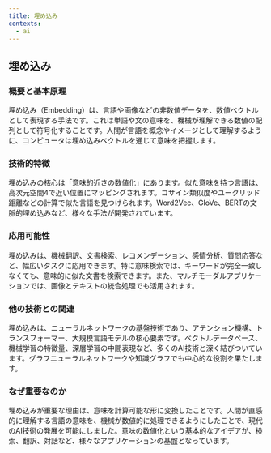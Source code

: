 ```yaml
---
title: 埋め込み
contexts:
  - ai
---
```


## 埋め込み

<Context name="ai">

### 概要と基本原理
埋め込み（Embedding）は、言語や画像などの非数値データを、数値ベクトルとして表現する手法です。これは単語や文の意味を、機械が理解できる数値の配列として符号化することです。人間が言語を概念やイメージとして理解するように、コンピュータは埋め込みベクトルを通じて意味を把握します。

### 技術的特徴
埋め込みの核心は「意味的近さの数値化」にあります。似た意味を持つ言語は、高次元空間4で近い位置にマッピングされます。コサイン類似度やユークリッド距離などの計算で似た言語を見つけられます。Word2Vec、GloVe、BERTの文脈的埋め込みなど、様々な手法が開発されています。

### 応用可能性
埋め込みは、機械翻訳、文書検索、レコメンデーション、感情分析、質問応答など、幅広いタスクに応用できます。特に意味検索では、キーワードが完全一致しなくても、意味的に似た文書を検索できます。また、マルチモーダルアプリケーションでは、画像とテキストの統合処理でも活用されます。

### 他の技術との関連
埋め込みは、ニューラルネットワークの基盤技術であり、アテンション機構、トランスフォーマー、大規模言語モデルの核心要素です。ベクトルデータベース、機械学習の特徴量、深層学習の中間表現など、多くのAI技術と深く結びついています。グラフニューラルネットワークや知識グラフでも中心的な役割を果たします。

### なぜ重要なのか
埋め込みが重要な理由は、意味を計算可能な形に変換したことです。人間が直感的に理解する言語の意味を、機械が数値的に処理できるようにしたことで、現代のAI技術の発展を可能にしました。意味の数値化という基本的なアイデアが、検索、翻訳、対話など、様々なアプリケーションの基盤となっています。

</Context>
